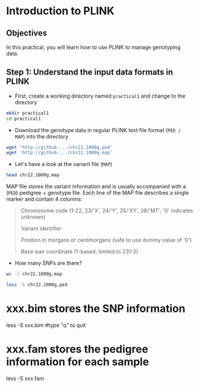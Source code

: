 # Introduction to PLINK

## Objectives
In this practical, you will learn how to use PLINK to manage genotyping data.

## Step 1: Understand the input data formats in PLINK
- First, create a working directory named `practical1` and change to the directory
```bash
mkdir practical1
cd practical1
```
- Download the genotype data in regular PLINK text file format (`PED / MAP`) into the directory
```bash
wget 'http://github..../chr22.1000g.ped'
wget 'http://github..../chr22.1000g.map'
```
- Let's have a look at the variant file (`MAP`)
```bash
head chr22.1000g.map
```
MAP file stores the variant information and is usually accompanied with a (`PED`) pedigree + genotype file.
Each line of the MAP file describes a single marker and contain 4 columns:

> Chromosome code (1-22, 23/'X', 24/'Y', 25/'XY', 26/'MT'; '0' indicates unknown)
> 
> Variant identifier
> 
> Position in morgans or centimorgans (safe to use dummy value of '0')
> 
> Base-pair coordinate (1-based; limited to 231-2)

  - How many SNPs are there?
```bash
wc -l chr22.1000g.map
```
```bash
less -S chr22.1000g.ped
```
# xxx.bim stores the SNP information
less -S xxx.bim   #type "q" to quit

# xxx.fam stores the pedigree information for each sample
less -S xxx.fam
```
